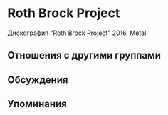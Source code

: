 # Roth Brock Project

Дискография
"Roth Brock Project" 2016, Metal

## Отношения с другими группами


## Обсуждения


## Упоминания

